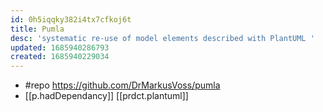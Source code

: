 ```yaml
---
id: 0h5iqqky382i4tx7cfkoj6t
title: Pumla
desc: 'systematic re-use of model elements described with PlantUML '
updated: 1685940286793
created: 1685940229034
---
```


- #repo https://github.com/DrMarkusVoss/pumla
- [[p.hadDependancy]] [[prdct.plantuml]]